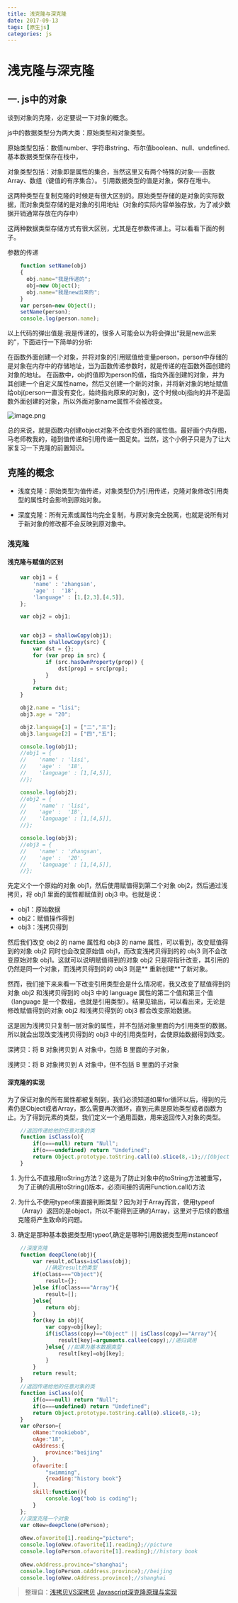 ```yaml
---
title: 浅克隆与深克隆
date: 2017-09-13
tags: [原生js]
categories: js
---
```


# 浅克隆与深克隆

## 一. js中的对象

谈到对象的克隆，必定要说一下对象的概念。

js中的数据类型分为两大类：原始类型和对象类型。

原始类型包括：数值number、字符串string、布尔值boolean、null、undefined.
基本数据类型保存在栈中，

对象类型包括：对象即是属性的集合，当然这里又有两个特殊的对象—-函数Array、数组（键值的有序集合）。
引用数据类型的值是对象，保存在堆中。

这两种类型在复制克隆的时候是有很大区别的。原始类型存储的是对象的实际数据，而对象类型存储的是对象的引用地址（对象的实际内容单独存放，为了减少数据开销通常存放在内存中）

这两种数据类型存储方式有很大区别，尤其是在参数传递上。可以看看下面的例子。

参数的传递

```js
    function setName(obj)
    { 
      obj.name="我是传递的"; 
      obj=new Object(); 
      obj.name="我是new出来的"; 
    } 
    var person=new Object(); 
    setName(person); 
    console.log(person.name);
```

以上代码的弹出值是:我是传递的，很多人可能会以为将会弹出“我是new出来的”，下面进行一下简单的分析:

在函数外面创建一个对象，并将对象的引用赋值给变量person，person中存储的是对象在内存中的存储地址，当为函数传递参数时，就是传递的在函数外面创建的对象的地址。
在函数中，obj的值即为person的值，指向外面创建的对象，并为其创建一个自定义属性name，然后又创建一个新的对象，并将新对象的地址赋值给obj(person一直没有变化，始终指向原来的对象)，这个时候obj指向的并不是函数外面创建的对象，所以外面对象name属性不会被改变。

![image.png](http://upload-images.jianshu.io/upload_images/4869616-3d98896d160e73b8.png?imageMogr2/auto-orient/strip%7CimageView2/2/w/1240)

总的来说，就是函数内创建object对象不会改变外面的属性值。最好画个内存图，马老师教我的，碰到值传递和引用传递一图足矣。当然，这个小例子只是为了让大家复习一下克隆的前置知识。

## 克隆的概念

* 浅度克隆：原始类型为值传递，对象类型仍为引用传递，克隆对象修改引用类型的属性时会影响到原始对象。

* 深度克隆：所有元素或属性均完全复制，与原对象完全脱离，也就是说所有对于新对象的修改都不会反映到原对象中。

### 浅克隆

#### 浅克隆与赋值的区别

```js
    var obj1 = {
        'name' : 'zhangsan',
        'age' :  '18',
        'language' : [1,[2,3],[4,5]],
    };

    var obj2 = obj1;


    var obj3 = shallowCopy(obj1);
    function shallowCopy(src) {
        var dst = {};
        for (var prop in src) {
            if (src.hasOwnProperty(prop)) {
                dst[prop] = src[prop];
            }
        }
        return dst;
    }

    obj2.name = "lisi";
    obj3.age = "20";

    obj2.language[1] = ["二","三"];
    obj3.language[2] = ["四","五"];

    console.log(obj1);  
    //obj1 = {
    //    'name' : 'lisi',
    //    'age' :  '18',
    //    'language' : [1,[4,5]],
    //};

    console.log(obj2);
    //obj2 = {
    //    'name' : 'lisi',
    //    'age' :  '18',
    //    'language' : [1,[4,5]],
    //};

    console.log(obj3);
    //obj3 = {
    //    'name' : 'zhangsan',
    //    'age' :  '20',
    //    'language' : [1,[4,5]],
    //};
```

先定义个一个原始的对象 obj1，然后使用赋值得到第二个对象 obj2，然后通过浅拷贝，将 obj1 里面的属性都赋值到 obj3 中。也就是说：

* obj1：原始数据
* obj2：赋值操作得到
* obj3：浅拷贝得到

然后我们改变 obj2 的 name 属性和 obj3 的 name 属性，可以看到，改变赋值得到的对象  obj2 同时也会改变原始值 obj1，而改变浅拷贝得到的的 obj3 则不会改变原始对象 obj1。这就可以说明赋值得到的对象 obj2 只是将指针改变，其引用的仍然是同一个对象，而浅拷贝得到的的 obj3 则是** 重新创建**了新对象。

然而，我们接下来来看一下改变引用类型会是什么情况呢，我又改变了赋值得到的对象 obj2 和浅拷贝得到的 obj3 中的 language 属性的第二个值和第三个值（language 是一个数组，也就是引用类型）。结果见输出，可以看出来，无论是修改赋值得到的对象 obj2 和浅拷贝得到的 obj3 都会改变原始数据。

这是因为浅拷贝只复制一层对象的属性，并不包括对象里面的为引用类型的数据。所以就会出现改变浅拷贝得到的 obj3 中的引用类型时，会使原始数据得到改变。

深拷贝：将 B 对象拷贝到 A 对象中，包括 B 里面的子对象，

浅拷贝：将 B 对象拷贝到 A 对象中，但不包括 B 里面的子对象

#### 深克隆的实现

为了保证对象的所有属性都被复制到，我们必须知道如果for循环以后，得到的元素仍是Object或者Array，那么需要再次循环，直到元素是原始类型或者函数为止。为了得到元素的类型，我们定义一个通用函数，用来返回传入对象的类型。

```js
    //返回传递给他的任意对象的类
    function isClass(o){
        if(o===null) return "Null";
        if(o===undefined) return "Undefined";
        return Object.prototype.toString.call(o).slice(8,-1);//[Object Array] =>Array
    }
```

1. 为什么不直接用toString方法？这是为了防止对象中的toString方法被重写，为了正确的调用toString()版本，必须间接的调用Function.call()方法

2. 为什么不使用typeof来直接判断类型？因为对于Array而言，使用typeof（Array）返回的是object，所以不能得到正确的Array，这里对于后续的数组克隆将产生致命的问题。

3. 确定是那种基本数据类型用typeof,确定是哪种引用数据类型用instanceof

```js
    //深度克隆
    function deepClone(obj){
        var result,oClass=isClass(obj);
            //确定result的类型
        if(oClass==="Object"){
            result={};
        }else if(oClass==="Array"){
            result=[];
        }else{
            return obj;
        }
        for(key in obj){
            var copy=obj[key]; 
            if(isClass(copy)=="Object" || isClass(copy)=="Array"){
                result[key]=arguments.callee(copy);//递归调用
            }else{ //如果为基本数据类型
                result[key]=obj[key];
            }
        }
        return result;
    }
    //返回传递给他的任意对象的类
    function isClass(o){
        if(o===null) return "Null";
        if(o===undefined) return "Undefined";
        return Object.prototype.toString.call(o).slice(8,-1);
    }
    var oPerson={
        oName:"rookiebob",
        oAge:"18",
        oAddress:{
            province:"beijing"
        },    
        ofavorite:[
            "swimming",
            {reading:"history book"}
        ],
        skill:function(){
            console.log("bob is coding");
        }
    };
    //深度克隆一个对象
    var oNew=deepClone(oPerson);
     
    oNew.ofavorite[1].reading="picture";
    console.log(oNew.ofavorite[1].reading);//picture
    console.log(oPerson.ofavorite[1].reading);//history book
     
    oNew.oAddress.province="shanghai";
    console.log(oPerson.oAddress.province);//beijing
    console.log(oNew.oAddress.province);//shanghai
```


>整理自：[浅拷贝VS深拷贝](http://www.jianshu.com/p/ddc2bc57be55)
[Javascript深克隆原理与实现](http://www.zyy1217.com/2017/01/05/Javascript%E6%B7%B1%E5%85%8B%E9%9A%86%E5%8E%9F%E7%90%86%E4%B8%8E%E5%AE%9E%E7%8E%B0/)



